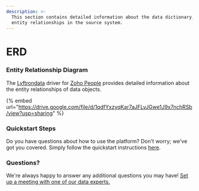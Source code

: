 ```yaml
---
description: >-
  This section contains detailed information about the data dictionary, and
  entity relationships in the source system.
---
```


# ERD

### Entity Relationship Diagram

The [Lyftrondata](https://www.lyftrondata.com/) driver for [Zoho People](https://www.lyftrondata.com/integration/finance-analytics/zoho-people//) provides detailed information about the entity relationships of data objects.

{% embed url="https://drive.google.com/file/d/1qdfYxzyqKar7aJFLvJGwe1J9x7nchRSb/view?usp=sharing" %}
### Quickstart Steps

Do you have questions about how to use the platform? Don't worry; we've got you covered. Simply follow the quickstart instructions [here](../../../../quickstart-steps.md).

### Questions? <a href="#questions" id="questions"></a>

We're always happy to answer any additional questions you may have! [Set up a meeting with one of our data experts.](https://www.lyftrondata.com/book-a-meeting/)

